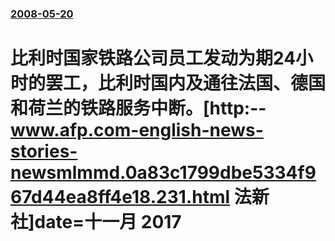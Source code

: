 ### [2008-05-20](/news/2008/05/20/index.md)

##### 
# 比利时国家铁路公司员工发动为期24小时的罢工，比利时国内及通往法国、德国和荷兰的铁路服务中断。[http:--www.afp.com-english-news-stories-newsmlmmd.0a83c1799dbe5334f967d44ea8ff4e18.231.html 法新社]date=十一月 2017 



